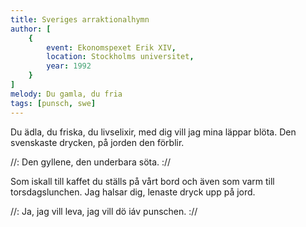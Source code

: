 ```yaml
---
title: Sveriges arraktionalhymn
author: [
	{
		event: Ekonomspexet Erik XIV,
		location: Stockholms universitet,
		year: 1992
	}
]
melody: Du gamla, du fria
tags: [punsch, swe]
---
```


Du ädla, du friska, du livselixir,
med dig vill jag mina läppar blöta.
Den svenskaste drycken, på jorden den förblir.

//: Den gyllene, den underbara söta. ://

Som iskall till kaffet du ställs på vårt bord
och även som varm till torsdagslunchen.
Jag halsar dig, lenaste dryck upp på jord.

//: Ja, jag vill leva, jag vill dö iáv punschen. ://
